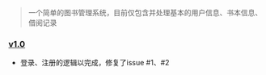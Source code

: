 >一个简单的图书管理系统，目前仅包含并处理基本的用户信息、书本信息、借阅记录
### [v1.0](https://github.com/Ycourage/libraryMS/tree/2e158aab7b5d89f451c908e7f068403cb204f605)
* 登录、注册的逻辑以完成，修复了issue #1、#2

